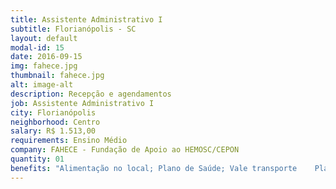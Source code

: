 ```yaml
---
title: Assistente Administrativo I
subtitle: Florianópolis - SC
layout: default
modal-id: 15
date: 2016-09-15
img: fahece.jpg
thumbnail: fahece.jpg
alt: image-alt
description: Recepção e agendamentos
job: Assistente Administrativo I
city: Florianópolis
neighborhood: Centro
salary: R$ 1.513,00
requirements: Ensino Médio
company: FAHECE - Fundação de Apoio ao HEMOSC/CEPON
quantity: 01
benefits: "Alimentação no local; Plano de Saúde; Vale transporte	Plano Médico; Plano Odontológico; Seguro de vida em grupo"
---
```

